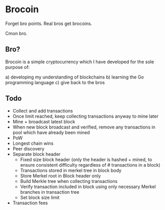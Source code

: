 # Brocoin

Forget bro points. Real bros get brocoins.

Cmon bro.

## Bro?

Brocoin is a simple cryptocurrency which I have developed for the sole purpose of:

a) developing my understanding of blockchains
b) learning the Go programming language
c) give back to the bros

## Todo

- Collect and add transactions
- Once limit reached, keep collecting transactions anyway to mine later
- Mine + broadcast latest block
- When new block broadcast and verified, remove any transactions in pool which have already been mined
- PoW
- Longest chain wins
- Peer discovery
- Separate block header
   - Fixed size block header (only the header is hashed + mined, to ensure consistent difficulty regardless of # transactions in a block)
   - Transactions stored in merkel tree in block body
   - Store Merkel root in Block header only 
   - Build Merkle tree when collecting transactions
   - Verify transaction included in block using only necessary Merkel branches in transaction tree
   - Set block size limit
- Transaction fees
